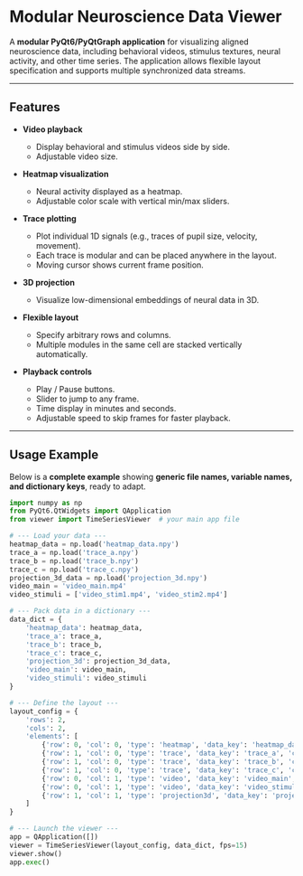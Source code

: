 # Modular Neuroscience Data Viewer

A **modular PyQt6/PyQtGraph application** for visualizing aligned neuroscience data, including behavioral videos, stimulus textures, neural activity, and other time series. The application allows flexible layout specification and supports multiple synchronized data streams.

---

## Features

- **Video playback**
  - Display behavioral and stimulus videos side by side.
  - Adjustable video size.
  
- **Heatmap visualization**
  - Neural activity displayed as a heatmap.
  - Adjustable color scale with vertical min/max sliders.
  
- **Trace plotting**
  - Plot individual 1D signals (e.g., traces of pupil size, velocity, movement).
  - Each trace is modular and can be placed anywhere in the layout.
  - Moving cursor shows current frame position.
  
- **3D projection**
  - Visualize low-dimensional embeddings of neural data in 3D.
  
- **Flexible layout**
  - Specify arbitrary rows and columns.
  - Multiple modules in the same cell are stacked vertically automatically.
  
- **Playback controls**
  - Play / Pause buttons.
  - Slider to jump to any frame.
  - Time display in minutes and seconds.
  - Adjustable speed to skip frames for faster playback.

---

## Usage Example

Below is a **complete example** showing **generic file names, variable names, and dictionary keys**, ready to adapt.

```python
import numpy as np
from PyQt6.QtWidgets import QApplication
from viewer import TimeSeriesViewer  # your main app file

# --- Load your data ---
heatmap_data = np.load('heatmap_data.npy')
trace_a = np.load('trace_a.npy')
trace_b = np.load('trace_b.npy')
trace_c = np.load('trace_c.npy')
projection_3d_data = np.load('projection_3d.npy')
video_main = 'video_main.mp4'
video_stimuli = ['video_stim1.mp4', 'video_stim2.mp4']

# --- Pack data in a dictionary ---
data_dict = {
    'heatmap_data': heatmap_data,
    'trace_a': trace_a,
    'trace_b': trace_b,
    'trace_c': trace_c,
    'projection_3d': projection_3d_data,
    'video_main': video_main,
    'video_stimuli': video_stimuli
}

# --- Define the layout ---
layout_config = {
    'rows': 2,
    'cols': 2,
    'elements': [
        {'row': 0, 'col': 0, 'type': 'heatmap', 'data_key': 'heatmap_data'},
        {'row': 1, 'col': 0, 'type': 'trace', 'data_key': 'trace_a', 'cfg': {'label': 'Trace A', 'color': 'g'}},
        {'row': 1, 'col': 0, 'type': 'trace', 'data_key': 'trace_b', 'cfg': {'label': 'Trace B', 'color': 'b'}},
        {'row': 1, 'col': 0, 'type': 'trace', 'data_key': 'trace_c', 'cfg': {'label': 'Trace C', 'color': 'r'}},
        {'row': 0, 'col': 1, 'type': 'video', 'data_key': 'video_main', 'cfg': {'min_size': (400,300)}},
        {'row': 0, 'col': 1, 'type': 'video', 'data_key': 'video_stimuli', 'cfg': {'min_size': (400,300)}},
        {'row': 1, 'col': 1, 'type': 'projection3d', 'data_key': 'projection_3d', 'cfg': {'min_size': (400,300)}},
    ]
}

# --- Launch the viewer ---
app = QApplication([])
viewer = TimeSeriesViewer(layout_config, data_dict, fps=15)
viewer.show()
app.exec()
